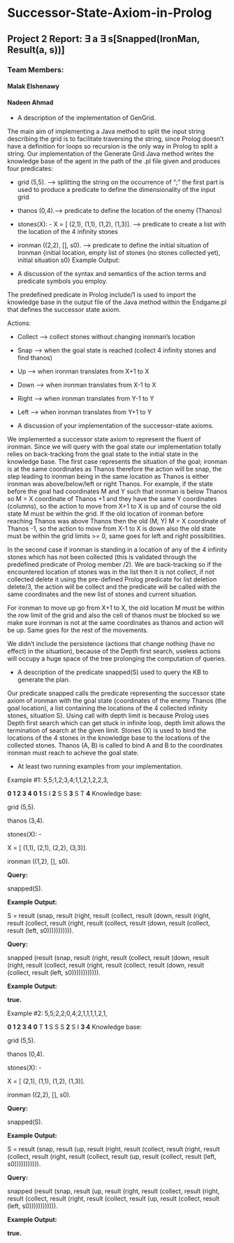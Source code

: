 # Successor-State-Axiom-in-Prolog
## Project 2 Report: ∃ a ∃ s[Snapped(IronMan, Result(a, s))]

### Team Members:
#### Malak Elshenawy

#### Nadeen Ahmad 

- A description of the implementation of GenGrid.

The main aim of implementing a Java method to split the input string describing the grid is to
facilitate traversing the string, since Prolog doesn’t have a definition for loops so recursion is the
only way in Prolog to split a string. Our implementation of the Generate Grid Java method writes
the knowledge base of the agent in the path of the .pl file given and produces four predicates:

- grid (5,5). --> splitting the string on the occurrence of “;” the first part is used to
    produce a predicate to define the dimensionality of the input grid
- thanos (0,4).--> predicate to define the location of the enemy (Thanos)
- stones(X): -
    X = [ (2,1), (1,1), (1,2), (1,3)]. --> predicate to create a list with the location of the 4
    infinity stones
- ironman ((2,2), [], s0). --> predicate to define the initial situation of Ironman {initial
    location, empty list of stones (no stones collected yet), initial situation s0}
    Example Output:

- A discussion of the syntax and semantics of the action terms and predicate symbols you
employ.

The predefined predicate in Prolog include/1 is used to import the knowledge base in the output
file of the Java method within the Endgame.pl that defines the successor state axiom.

Actions:

- Collect --> collect stones without changing ironman’s location
- Snap --> when the goal state is reached (collect 4 infinity stones and find thanos)
- Up --> when ironman translates from X+1 to X
- Down --> when ironman translates from X-1 to X
- Right --> when ironman translates from Y-1 to Y
- Left --> when ironman translates from Y+1 to Y


- A discussion of your implementation of the successor-state axioms.

We implemented a successor state axiom to represent the fluent of ironman. Since we will
query with the goal state our implementation totally relies on back-tracking from the goal state
to the initial state in the knowledge base. The first case represents the situation of the goal;
ironman is at the same coordinates as Thanos therefore the action will be snap, the step leading
to ironman being in the same location as Thanos is either ironman was above/below/left or right
Thanos. For example, if the state before the goal had coordinates M and Y such that ironman is
below Thanos so M = X coordinate of Thanos +1 and they have the same Y coordinates
(columns), so the action to move from X+1 to X is up and of course the old state M must be
within the grid. If the old location of ironman before reaching Thanos was above Thanos then
the old (M, Y) M = X coordinate of Thanos -1, so the action to move from X-1 to X is down also
the old state must be within the grid limits >= 0, same goes for left and right possibilities.

In the second case if ironman is standing in a location of any of the 4 infinity stones which has
not been collected (this is validated through the predefined predicate of Prolog member /2). We
are back-tracking so if the encountered location of stones was in the list then it is not collect, if
not collected delete it using the pre-defined Prolog predicate for list deletion delete/3, the
action will be collect and the predicate will be called with the same coordinates and the new list
of stones and current situation.

For ironman to move up go from X+1 to X, the old location M must be within the row limit of the
grid and also the cell of thanos must be blocked so we make sure ironman is not at the same
coordinates as thanos and action will be up. Same goes for the rest of the movements.

We didn’t include the persistence (actions that change nothing (have no effect) in the situation),
because of the Depth first search, useless actions will occupy a huge space of the tree
prolonging the computation of queries.


- A description of the predicate snapped(S) used to query the KB to generate the plan.

Our predicate snapped calls the predicate representing the successor state axiom of ironman
with the goal state {coordinates of the enemy Thanos (the goal location), a list containing the
locations of the 4 collected infinity stones, situation S}. Using call with depth limit is because
Prolog uses Depth first search which can get stuck in infinite loop, depth limit allows the
termination of search at the given limit. Stones (X) is used to bind the locations of the 4 stones
in the knowledge base to the locations of the collected stones. Thanos (A, B) is called to bind A
and B to the coordinates ironman must reach to achieve the goal state.

- At least two running examples from your implementation.

Example #1: 5,5;1,2;3,4;1,1,2,1,2,2,3,

**0 1 2 3 4
0
1** S I
**2** S S
**3** S T
**4**
Knowledge base:

grid (5,5).

thanos (3,4).

stones(X): -

X = [ (1,1), (2,1), (2,2), (3,3)].

ironman ((1,2), [], s0).

**Query:**

snapped(S).

**Example Output:**

S = result (snap, result (right, result (collect, result (down, result (right, result (collect, result
(right, result (collect, result (down, result (collect, result (left, s0))))))))))).

**Query:**

snapped (result (snap, result (right, result (collect, result (down, result (right, result (collect,
result (right, result (collect, result (down, result (collect, result (left, s0)))))))))))).


**Example Output:**

**true.**

Example #2: 5,5;2,2;0,4;2,1,1,1,1,2,1,

**0 1 2 3 4
0** T
**1** S S S
**2** S I
**3
4**
Knowledge base:

grid (5,5).

thanos (0,4).

stones(X): -

X = [ (2,1), (1,1), (1,2), (1,3)].

ironman ((2,2), [], s0).

**Query:**

snapped(S).

**Example Output:**

S = result (snap, result (up, result (right, result (collect, result (right, result (collect, result (right,
result (collect, result (up, result (collect, result (left, s0))))))))))).

**Query:**

snapped (result (snap, result (up, result (right, result (collect, result (right, result (collect, result
(right, result (collect, result (up, result (collect, result (left, s0)))))))))))).

**Example Output:**

**true.**




